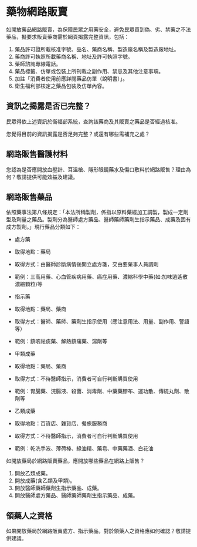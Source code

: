 # 藥物網路販賣

如開放藥品網路販賣，為保障民眾之用藥安全，避免民眾買到偽、劣、禁藥之不法藥品，擬要求販賣藥商需於網頁揭露完整資訊，包括：

1. 藥品許可證所載核准字號、品名、藥商名稱、製造廠名稱及製造廠地址。
2. 藥商許可執照所載藥商名稱、地址及許可執照字號。
3. 藥師諮詢專線電話。
4. 藥品標籤、仿單或包裝上所刊載之副作用、禁忌及其他注意事項。
5. 加註「消費者使用前應詳閱藥品仿單（說明書）」。
6. 衛生福利部核定之藥品包裝及仿單內容。

## 資訊之揭露是否已完整？

民眾得依上述資訊於衛福部系統，查詢該藥商及其販賣之藥品是否經過核准。

您覺得目前的資訊揭露是否足夠完整？或還有哪些需補充之處？

## 網路販售醫護材料

您認為是否應開放血壓計、耳溫槍、隱形眼鏡藥水及傷口敷料於網路販售？理由為何？敬請提供可能效益及建議。

## 網路販售藥品

依照藥事法第八條規定：「本法所稱製劑，係指以原料藥經加工調製，製成一定劑型及劑量之藥品。製劑分為醫師處方藥品、醫師藥師藥劑生指示藥品、成藥及固有成方製劑。」現行藥品分類如下：

+ 處方藥
 + 取得地點：藥局
 + 取得方式：由醫師診斷病情後開立處方箋，交由要藥事人員調劑
 + 範例：三高用藥、心血管疾病用藥、癌症用藥、濃縮科學中藥(如:加味逍遙散濃縮顆粒)等

+ 指示藥
 + 取得地點：藥局、藥商
 + 取得方式：醫師、藥師、藥劑生指示使用（應注意用法、用量、副作用、警語等）
 + 範例：鎮咳祛痰藥、解熱鎮痛藥、瀉劑等

+ 甲類成藥
 + 取得地點：藥局、藥商
 + 取得方式：不待醫師指示，消費者可自行判斷購買使用
 + 範例：胃腸藥、浣腸液、殺菌、消毒劑、中藥藥膠布、運功散、傳統丸劑、散劑等

+ 乙類成藥
 + 取得地點：百貨店、雜貨店、餐旅服務商
 + 取得方式：不待醫師指示，消費者可自行判斷購買使用
 + 範例：乾洗手液、薄荷棒、綠油精、藥皂、中藥藥酒、白花油

如開放藥局於網路販賣藥品，應開放哪些藥品在網路上販售？

1. 開放乙類成藥。
2. 開放成藥(含乙類及甲類)。
3. 開放醫師藥師藥劑生指示藥品、成藥。
4. 開放醫師處方藥品、醫師藥師藥劑生指示藥品、成藥。

## 領藥人之資格

如果開放藥局於網路販賣處方、指示藥品，對於領藥人之資格應如何確認？敬請提供建議。
